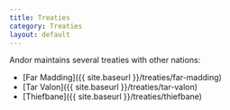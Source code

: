```yaml
---
title: Treaties
category: Treaties
layout: default
---
```


Andor maintains several treaties with other nations:

 * [Far Madding]({{ site.baseurl }}/treaties/far-madding)
 * [Tar Valon]({{ site.baseurl }}/treaties/tar-valon)
 * [Thiefbane]({{ site.baseurl }}/treaties/thiefbane)

